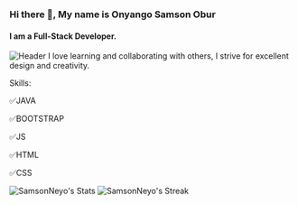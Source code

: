 ### Hi there 👋, My name is Onyango Samson Obur
#### I am a Full-Stack Developer.
![Header](./your-header-image-name.png)
I love learning and collaborating with others, I strive for excellent design and creativity.

Skills:

✅JAVA 

✅BOOTSTRAP

✅JS 

✅HTML 

✅CSS

![SamsonNeyo's Stats](https://github-readme-stats.vercel.app/api?username=SamsonNeyo&theme=vue-dark&show_icons=true&hide_border=true&count_private=true)
![SamsonNeyo's Streak](https://github-readme-streak-stats.herokuapp.com/?user=SamsonNeyo&theme=vue-dark&hide_border=true)









